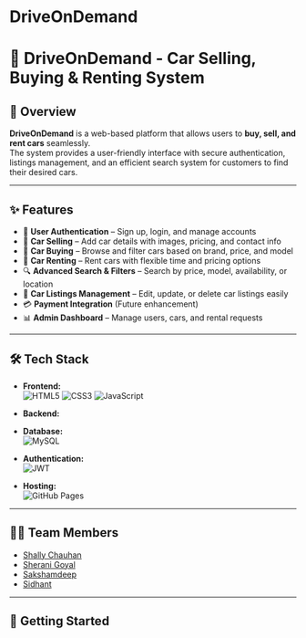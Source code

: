 # DriveOnDemand 

# 🚗 DriveOnDemand - Car Selling, Buying & Renting System  

## 📌 Overview  
**DriveOnDemand** is a web-based platform that allows users to **buy, sell, and rent cars** seamlessly.  
The system provides a user-friendly interface with secure authentication, listings management, and an efficient search system for customers to find their desired cars.  

---

## ✨ Features  
- 🔑 **User Authentication** – Sign up, login, and manage accounts  
- 🚙 **Car Selling** – Add car details with images, pricing, and contact info  
- 🛒 **Car Buying** – Browse and filter cars based on brand, price, and model  
- 📅 **Car Renting** – Rent cars with flexible time and pricing options  
- 🔍 **Advanced Search & Filters** – Search by price, model, availability, or location  
- 📂 **Car Listings Management** – Edit, update, or delete car listings easily  
- 💳 **Payment Integration** (Future enhancement)  
- 📊 **Admin Dashboard** – Manage users, cars, and rental requests  

---

## 🛠️ Tech Stack  

- **Frontend:**  
![HTML5](https://img.shields.io/badge/HTML5-E34F26?style=for-the-badge&logo=html5&logoColor=white) ![CSS3](https://img.shields.io/badge/CSS3-1572B6?style=for-the-badge&logo=css3&logoColor=white) ![JavaScript](https://img.shields.io/badge/JavaScript-F7DF1E?style=for-the-badge&logo=javascript&logoColor=black)  

- **Backend:**  
 
- **Database:**  
  ![MySQL](https://img.shields.io/badge/MySQL-4479A1?style=for-the-badge&logo=mysql&logoColor=white)  

- **Authentication:**  
  ![JWT](https://img.shields.io/badge/JWT-000000?style=for-the-badge&logo=JSON%20web%20tokens&logoColor=white)  

- **Hosting:**  
  ![GitHub Pages](https://img.shields.io/badge/GitHub%20Pages-181717?style=for-the-badge&logo=github&logoColor=white)
  
---

## 👨‍💻 Team Members  
- [Shally Chauhan](https://github.com/loveislearning)  
- [Sherani Goyal](https://github.com/sheranii)  
- [Sakshamdeep](https://github.com/SakshamDeep0915)  
- [Sidhant](https://github.com/007sidhant)  

---

## 🚀 Getting Started  
